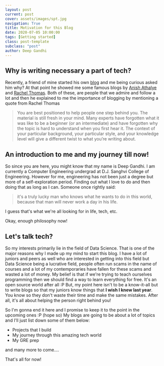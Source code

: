 ```yaml
---
layout: post
current: post
cover: assets/images/spt.jpg
navigation: True
title: Motivation for this Blog
date: 2020-07-05 10:00:00
tags: [Getting started]
class: post-template
subclass: "post"
author: Deep Gandhi
---
```


## Why is writing necessary a part of tech?

Recently, a friend of mine started his own [blog](https://jashmehta3300.github.io) and me being curious asked him why?
At that point he showed me some famous blogs by [Anish Athalye](https://www.anishathalye.com) and [Rachel Thomas](https://www.fast.ai/topics/).
Both of these, are people that we admire and follow a lot and then he explained to me the importance of blogging by mentioning a quote from Rachel Thomas

> You are best positioned to help people one step behind you. The material is still fresh in your mind. Many experts have forgotten what it was like to be a beginner (or an intermediate) and have forgotten why the topic is hard to understand when you first hear it. The context of your particular background, your particular style, and your knowledge level will give a different twist to what you’re writing about.

## An introduction to me and my journey till now!

So since you are here, you might know that my name is Deep Gandhi. I am currently a Computer Engineering undergrad at D.J.
Sanghvi College of Engineering. However for me, engineering has not been just a degree but more of a self-exploration period.
Finding out what I love to do and then doing that as long as I can.
Someone once rightly said:

> it's a truly lucky man who knows what he wants to do in this world, because that man will never work a day in his life.

I guess that's what we're all looking for in life, tech, etc.

Okay, enough philosophy now!

## Let's talk tech?

So my interests primarily lie in the field of Data Science. That is one of the major reasons why I made up my mind to start this blog.
I have a lot of juniors and peers as well who are interested in getting into this field but Data Science being a lucrative field,
people often run scams in the name of courses and a lot of my contemporaries have fallen for these scams and wasted a lot of
money.
My belief is that if we're trying to teach ourselves programming then we should find a way to learn everything for free. It's an
open source world after all :P
But, my point here isn't to be a know-it-all but to write blogs so that my juniors know things that **I wish I knew last year**.
You know so they don't waste their time and make the same mistakes. After all, it's all about helping the person right behind you!

So I'm gonna end it here and I promise to keep it to the point in the upcoming ones :P (hope so)
My blogs are going to be about a lot of topics and I'll just list down some of them below:

- Projects that I build
- My journey through this amazing tech world
- My GRE prep

and many more to come....

That's all for now!
